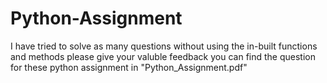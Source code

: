 # Python-Assignment
I have tried to solve as many questions without using the in-built functions and methods please give your valuble feedback 
you can find the question for these python assignment in "Python_Assignment.pdf"
